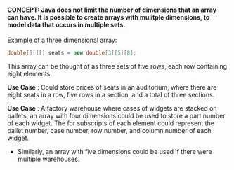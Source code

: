 #### CONCEPT: Java does not limit the number of dimensions that an array can have. It is possible to create arrays with mulitple dimensions, to model data that occurs in multiple sets.

Example of a three dimensional array:

``` java
double[][][] seats = new double[3][5][8];
```

This array can be thought of as three sets of five rows, each row containing eight elements. 

**Use Case** : Could store prices of seats in an auditorium, where there are eight seats in a row, five rows in a section, and a total of three sections. 

**Use Case** : A factory warehouse where cases of widgets are stacked on pallets, an array with four dimensions could be used to store a part number of each widget. The for subscripts of each element could represent the pallet number, case number, row number, and column number of each widget. 
- Similarly, an array with five dimensions could be used if there were multiple warehouses.
